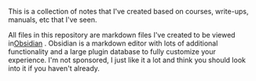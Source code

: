This is a collection of notes that I've created based on courses, write-ups, manuals, etc that I've seen. 

All files in this repository are markdown files I've created to be viewed in[Obsidian](https://obsidian.md/) . Obsidian is a markdown editor with lots of additional functionality and a large plugin database to fully customize your experience. I'm not sponsored, I just like it a lot and think you should look into it if you haven't already.